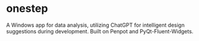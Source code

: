 # onestep
A Windows app for data analysis, utilizing ChatGPT for intelligent design suggestions during development. Built on Penpot and PyQt-Fluent-Widgets.
